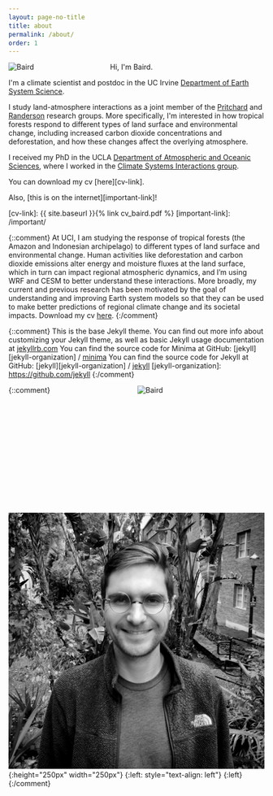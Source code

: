 ```yaml
---
layout: page-no-title
title: about
permalink: /about/
order: 1
---
```


<img class="img-pad-right" align="left" src="https://bairdlangenbrunner.github.io/website_photo_bw.jpg" alt="Baird" width="200px">  Hi, I'm Baird.

<!--:earth_africa: :earth_americas: :earth_asia:-->

I'm a climate scientist and postdoc in the UC Irvine [Department of Earth System Science](https://www.ess.uci.edu/).

I study land-atmosphere interactions as a joint member of the [Pritchard](http://sites.uci.edu/pritchard/) and [Randerson](http://sites.uci.edu/randersonlab/) research groups.  More specifically, I'm interested in how tropical forests respond to different types of land surface and environmental change, including increased carbon dioxide concentrations and deforestation, and how these changes affect the overlying atmosphere.

I received my PhD in the UCLA [Department of Atmospheric and Oceanic Sciences](https://www.atmos.ucla.edu/), where I worked in the [Climate Systems Interactions group](http://research.atmos.ucla.edu/csi/).

You can download my cv [here][cv-link].

Also, [this is on the internet][important-link]!

[cv-link]:  {{ site.baseurl }}{% link cv_baird.pdf %}
[important-link]: /important/


{::comment}
At UCI, I am studying the response of tropical forests (the Amazon and Indonesian archipelago) to different types of land surface and environmental change. Human activities like deforestation and carbon dioxide emissions alter energy and moisture fluxes at the land surface, which in turn can impact regional atmospheric dynamics, and I’m using WRF and CESM to better understand these interactions. More broadly, my current and previous research has been motivated by the goal of understanding and improving Earth system models so that they can be used to make better predictions of regional climate change and its societal impacts.
Download my cv [here](./cv_baird.pdf).
{:/comment}

{::comment}
This is the base Jekyll theme. You can find out more info about customizing your Jekyll theme, as well as basic Jekyll usage documentation at [jekyllrb.com](https://jekyllrb.com/)
You can find the source code for Minima at GitHub:
[jekyll][jekyll-organization] /
[minima](https://github.com/jekyll/minima)
You can find the source code for Jekyll at GitHub:
[jekyll][jekyll-organization] /
[jekyll](https://github.com/jekyll/jekyll)
[jekyll-organization]: https://github.com/jekyll
{:/comment}

{::comment}
<img align="right" src="https://github.com/bairdlangenbrunner/bairdlangenbrunner.github.io/website_photo_bw.jpg" alt="Baird" height="250px" width="250px">
![photo](./website_photo_bw.jpg){:height="250px" width="250px"}
{:left: style="text-align: left"}
{:left}
{:/comment}
